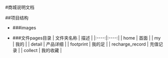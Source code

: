 #商城说明文档

##项目结构
   - ###images
   
   
   
   - ###文件pages目录
   | 文件夹名称 | 描述 |
   |:----:|:----:|
   | home | 首面 | 
   | my | 我的 |
   | detail | 产品详细 |
   | footprint | 我的足 |
   | recharge_record | 充值记录 |
   | collect | 我的收藏 |